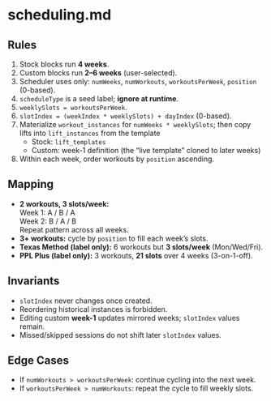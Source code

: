 # scheduling.md

## Rules
1. Stock blocks run **4 weeks**.
2. Custom blocks run **2–6 weeks** (user-selected).
3. Scheduler uses only: `numWeeks`, `numWorkouts`, `workoutsPerWeek`, `position` (0-based).
4. `scheduleType` is a seed label; **ignore at runtime**.
5. `weeklySlots = workoutsPerWeek`.
6. `slotIndex = (weekIndex * weeklySlots) + dayIndex` (0-based).
7. Materialize `workout_instances` for `numWeeks * weeklySlots`; then copy lifts into `lift_instances` from the template
    - Stock: `lift_templates`
    - Custom: week-1 definition (the “live template” cloned to later weeks)
8. Within each week, order workouts by `position` ascending.

## Mapping
- **2 workouts, 3 slots/week:**  
  Week 1: A / B / A  
  Week 2: B / A / B  
  Repeat pattern across all weeks.
- **3+ workouts:** cycle by `position` to fill each week’s slots.
- **Texas Method (label only):** 6 workouts but **3 slots/week** (Mon/Wed/Fri).
- **PPL Plus (label only):** 3 workouts, **21 slots** over 4 weeks (3-on-1-off).

## Invariants
- `slotIndex` never changes once created.
- Reordering historical instances is forbidden.
- Editing custom **week-1** updates mirrored weeks; `slotIndex` values remain.
- Missed/skipped sessions do not shift later `slotIndex` values.

## Edge Cases
- If `numWorkouts > workoutsPerWeek`: continue cycling into the next week.
- If `workoutsPerWeek > numWorkouts`: repeat the cycle to fill weekly slots.
